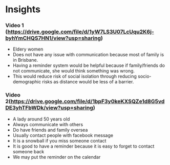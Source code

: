 # Insights

### Video 1 (https://drive.google.com/file/d/1yW7LS3U07LcUqu2K6j-byhYmCHQS7HN1/view?usp=sharing)
- Eldery women
- Does not have any issue with communication because most of family is in Brisbane.
- Having a reminder system would be helpful because if family/friends do not communicate, she would think something was wrong. 
- This would reduce risk of social isolation through reducing socio-demographic risks as distance would be less of a barrier. 

### Video 2(https://drive.google.com/file/d/1bpF3y0keKXSQZe1d8G5vdDE3yhTFbWDk/view?usp=sharing)
-	A lady around 50 years old
- Always communicate with others
- Do have friends and family oversea
- Usually contact people with facebook message
- It is a snowball if you miss someone contact
- It is good to have a reminder because it is easy to forget to contact someone back
- We may put the reminder on the calendar
